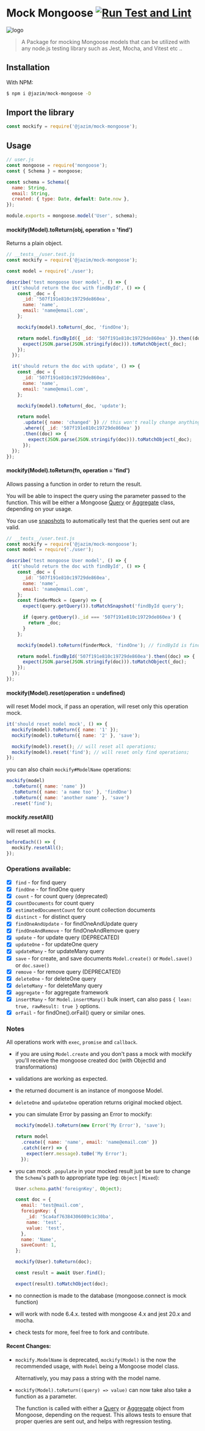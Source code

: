 # Mock Mongoose [![Run Test and Lint](https://github.com/jazimabbas/mock-mongoose/actions/workflows/nodejs.yml/badge.svg?branch=master)](https://github.com/jazimabbas/mock-mongoose/actions/workflows/nodejs.yml)

![logo]

> A Package for mocking Mongoose models that can be utilized with any node.js testing library such as Jest, Mocha, and Vitest etc ..

## Installation

With NPM:

```bash
$ npm i @jazim/mock-mongoose -D
```

## Import the library

```js
const mockify = require('@jazim/mock-mongoose');
```

## Usage

```js
// user.js
const mongoose = require('mongoose');
const { Schema } = mongoose;

const schema = Schema({
  name: String,
  email: String,
  created: { type: Date, default: Date.now },
});

module.exports = mongoose.model('User', schema);
```

#### mockify(Model).toReturn(obj, operation = 'find')

Returns a plain object.

```js
// __tests__/user.test.js
const mockify = require('@jazim/mock-mongoose');

const model = require('./user');

describe('test mongoose User model', () => {
  it('should return the doc with findById', () => {
    const _doc = {
      _id: '507f191e810c19729de860ea',
      name: 'name',
      email: 'name@email.com',
    };

    mockify(model).toReturn(_doc, 'findOne');

    return model.findById({ _id: '507f191e810c19729de860ea' }).then((doc) => {
      expect(JSON.parse(JSON.stringify(doc))).toMatchObject(_doc);
    });
  });

  it('should return the doc with update', () => {
    const _doc = {
      _id: '507f191e810c19729de860ea',
      name: 'name',
      email: 'name@email.com',
    };

    mockify(model).toReturn(_doc, 'update');

    return model
      .update({ name: 'changed' }) // this won't really change anything
      .where({ _id: '507f191e810c19729de860ea' })
      .then((doc) => {
        expect(JSON.parse(JSON.stringify(doc))).toMatchObject(_doc);
      });
  });
});
```

#### mockify(Model).toReturn(fn, operation = 'find')

Allows passing a function in order to return the result.

You will be able to inspect the query using the parameter passed to the function. This will be either a Mongoose [Query](https://mongoosejs.com/docs/api.html#Query) or [Aggregate](https://mongoosejs.com/docs/api.html#Aggregate) class, depending on your usage.

You can use [snapshots](https://jestjs.io/docs/en/snapshot-testing) to automatically test that the queries sent out are valid.

```js
// __tests__/user.test.js
const mockify = require('@jazim/mock-mongoose');
const model = require('./user');

describe('test mongoose User model', () => {
  it('should return the doc with findById', () => {
    const _doc = {
      _id: '507f191e810c19729de860ea',
      name: 'name',
      email: 'name@email.com',
    };
    const finderMock = (query) => {
      expect(query.getQuery()).toMatchSnapshot('findById query');

      if (query.getQuery()._id === '507f191e810c19729de860ea') {
        return _doc;
      }
    };

    mockify(model).toReturn(finderMock, 'findOne'); // findById is findOne

    return model.findById('507f191e810c19729de860ea').then((doc) => {
      expect(JSON.parse(JSON.stringify(doc))).toMatchObject(_doc);
    });
  });
});
```

#### mockify(Model).reset(operation = undefined)

will reset Model mock, if pass an operation, will reset only this operation mock.

```js
it('should reset model mock', () => {
  mockify(model).toReturn({ name: '1' });
  mockify(model).toReturn({ name: '2' }, 'save');

  mockify(model).reset(); // will reset all operations;
  mockify(model).reset('find'); // will reset only find operations;
});
```

you can also chain `mockify#ModelName` operations:

```js
mockify(model)
  .toReturn({ name: 'name' })
  .toReturn({ name: 'a name too' }, 'findOne')
  .toReturn({ name: 'another name' }, 'save')
  .reset('find');
```

#### mockify.resetAll()

will reset all mocks.

```js
beforeEach(() => {
  mockify.resetAll();
});
```

### Operations available:

- [x] `find` - for find query
- [x] `findOne` - for findOne query
- [x] `count` - for count query (deprecated)
- [x] `countDocuments` for count query
- [x] `estimatedDocumentCount` for count collection documents
- [x] `distinct` - for distinct query
- [x] `findOneAndUpdate` - for findOneAndUpdate query
- [x] `findOneAndRemove` - for findOneAndRemove query
- [x] `update` - for update query (DEPRECATED)
- [x] `updateOne` - for updateOne query
- [x] `updateMany` - for updateMany query
- [x] `save` - for create, and save documents `Model.create()` or `Model.save()` or `doc.save()`
- [x] `remove` - for remove query (DEPRECATED)
- [x] `deleteOne` - for deleteOne query
- [x] `deleteMany` - for deleteMany query
- [x] `aggregate` - for aggregate framework
- [x] `insertMany` - for `Model.insertMany()` bulk insert, can also pass `{ lean: true, rawResult: true }` options.
- [x] `orFail` - for findOne().orFail() query or similar ones.

### Notes

All operations work with `exec`, `promise` and `callback`.

- if you are using `Model.create` and you don't pass a mock with mockify you'll receive the mongoose created doc (with ObjectId and transformations)

- validations are working as expected.

- the returned document is an instance of mongoose Model.

- `deleteOne` and `updateOne` operation returns original mocked object.

- you can simulate Error by passing an Error to mockify:

  ```js
  mockify(model).toReturn(new Error('My Error'), 'save');

  return model
    .create({ name: 'name', email: 'name@email.com' })
    .catch((err) => {
      expect(err.message).toBe('My Error');
    });
  ```

- you can mock `.populate` in your mocked result just be sure to change
  the `Schema`'s path to appropriate type (eg: `Object` | `Mixed`):

  ```js
  User.schema.path('foreignKey', Object);

  const doc = {
    email: 'test@mail.com',
    foreignKey: {
      _id: '5ca4af76384306089c1c30ba',
      name: 'test',
      value: 'test',
    },
    name: 'Name',
    saveCount: 1,
  };

  mockify(User).toReturn(doc);

  const result = await User.find();

  expect(result).toMatchObject(doc);
  ```

- no connection is made to the database (mongoose.connect is mock function)

- will work with node 6.4.x. tested with mongoose 4.x and jest 20.x and mocha.

- check tests for more, feel free to fork and contribute.

#### Recent Changes:

- `mockify.ModelName` is deprecated, `mockify(Model)` is the now the recommended usage, with `Model` being a Mongoose model class.

  Alternatively, you may pass a string with the model name.

- `mockify(Model).toReturn((query) => value)` can now take also take a function as a parameter.

  The function is called with either a [Query](https://mongoosejs.com/docs/api.html#Query) or [Aggregate](https://mongoosejs.com/docs/api.html#Aggregate) object from Mongoose, depending on the request. This allows tests to ensure that proper queries are sent out, and helps with regression testing.

[logo]: http://animals.sandiegozoo.org/sites/default/files/2016-12/DwarfMongoose_ZN.jpg
